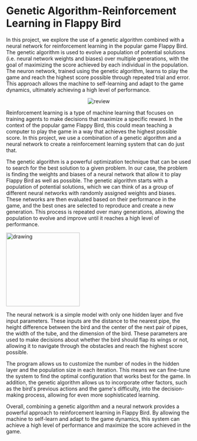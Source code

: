 # Genetic Algorithm-Reinforcement Learning in Flappy Bird

In this project, we explore the use of a genetic algorithm combined with a neural network for reinforcement learning in the popular game Flappy Bird. The genetic algorithm is used to evolve a population of potential solutions (i.e. neural network weights and biases) over multiple generations, with the goal of maximizing the score achieved by each individual in the population. The neuron network, trained using the genetic algorithm, learns to play the game and reach the highest score possible through repeated trial and error. This approach allows the machine to self-learning and adapt to the game dynamics, ultimately achieving a high level of performance.

<p align="center">
  <img src="https://user-images.githubusercontent.com/67343196/182172948-30f9f13e-3b87-4cb1-900d-ae84da6136a4.gif" alt="review" />
</p>

Reinforcement learning is a type of machine learning that focuses on training agents to make decisions that maximize a specific reward. In the context of the popular game Flappy Bird, this could mean teaching a computer to play the game in a way that achieves the highest possible score. In this project, we use a combination of a genetic algorithm and a neural network to create a reinforcement learning system that can do just that.


The genetic algorithm is a powerful optimization technique that can be used to search for the best solution to a given problem. In our case, the problem is finding the weights and biases of a neural network that allow it to play Flappy Bird as well as possible. The genetic algorithm starts with a population of potential solutions, which we can think of as a group of different neural networks with randomly assigned weights and biases. These networks are then evaluated based on their performance in the game, and the best ones are selected to reproduce and create a new generation. This process is repeated over many generations, allowing the population to evolve and improve until it reaches a high level of performance.

<img src="https://user-images.githubusercontent.com/67343196/206805227-7e6981cc-6bfe-46a8-bf4b-15e20a290d6f.svg" alt="drawing" style="width:200px;"/>

The neural network is a simple model with only one hidden layer and five input parameters. These inputs are the distance to the nearest pipe, the height difference between the bird and the center of the next pair of pipes, the width of the tube, and the dimension of the bird. These parameters are used to make decisions about whether the bird should flap its wings or not, allowing it to navigate through the obstacles and reach the highest score possible.

The program allows us to customize the number of nodes in the hidden layer and the population size in each iteration. This means we can fine-tune the system to find the optimal configuration that works best for the game. In addition, the genetic algorithm allows us to incorporate other factors, such as the bird's previous actions and the game's difficulty, into the decision-making process, allowing for even more sophisticated learning.

Overall, combining a genetic algorithm and a neural network provides a powerful approach to reinforcement learning in Flappy Bird. By allowing the machine to self-learn and adapt to the game dynamics, this system can achieve a high level of performance and maximize the score achieved in the game.


